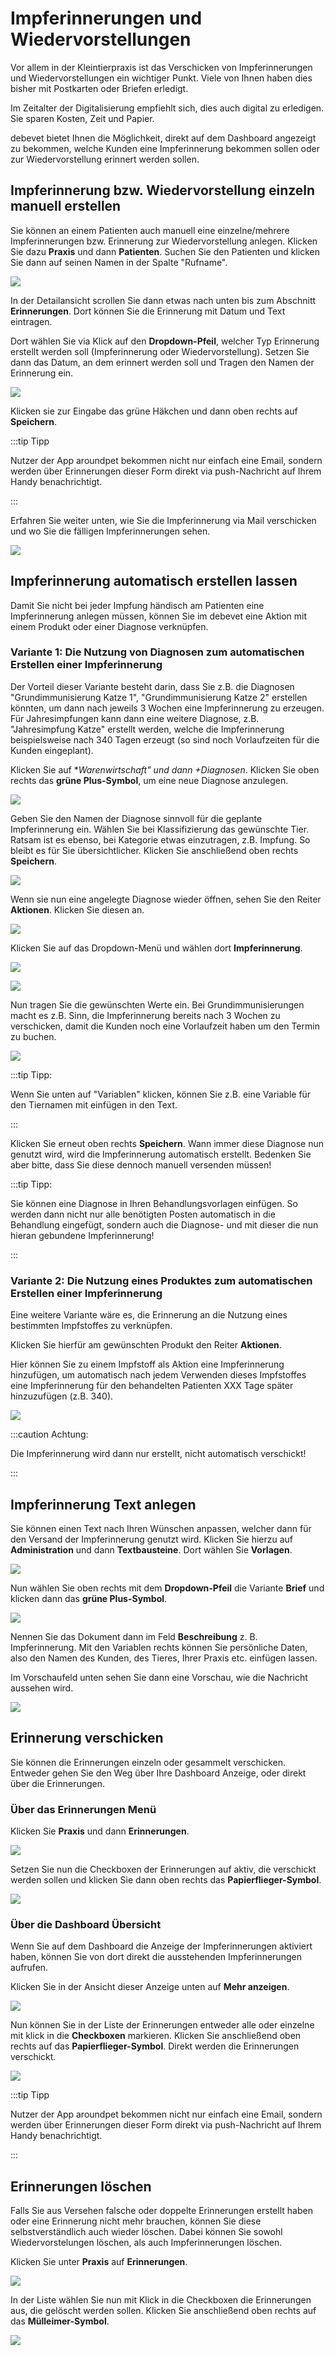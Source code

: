 # Impferinnerungen und Wiedervorstellungen

Vor allem in der Kleintierpraxis ist das Verschicken von Impferinnerungen und Wiedervorstellungen ein wichtiger Punkt. Viele von Ihnen haben dies bisher
mit Postkarten oder Briefen erledigt. 

Im Zeitalter der Digitalisierung empfiehlt sich, dies auch digital zu erledigen. Sie sparen Kosten, Zeit und Papier. 

debevet bietet Ihnen die Möglichkeit, direkt auf dem Dashboard angezeigt zu bekommen, welche Kunden eine Impferinnerung bekommen sollen oder zur Wiedervorstellung 
erinnert werden sollen.

## Impferinnerung bzw. Wiedervorstellung einzeln manuell erstellen  

Sie können an einem Patienten auch manuell eine einzelne/mehrere Impferinnerungen bzw. Erinnerung zur Wiedervorstellung anlegen. Klicken Sie dazu **Praxis** und dann **Patienten**. 
Suchen Sie den Patienten und klicken Sie dann auf seinen Namen in der Spalte "Rufname".  

![](../../static/img/Admin/Patient_impferinnerung1.png)  

In der Detailansicht scrollen Sie dann etwas nach unten bis zum Abschnitt **Erinnerungen**. Dort können Sie die Erinnerung mit Datum und Text eintragen. 

Dort wählen Sie via Klick auf den **Dropdown-Pfeil**, welcher Typ Erinnerung erstellt werden soll (Impferinnerung oder Wiedervorstellung). Setzen Sie
dann das Datum, an dem erinnert werden soll und Tragen den Namen der Erinnerung ein.  

![](../../static/img/Patienten/erinnerungstyp.png)

Klicken sie zur Eingabe das grüne Häkchen und dann oben rechts auf **Speichern**.

:::tip Tipp

Nutzer der App aroundpet bekommen nicht nur einfach eine Email, sondern werden über Erinnerungen dieser Form direkt via
push-Nachricht auf Ihrem Handy benachrichtigt.

:::    

Erfahren Sie weiter unten, wie Sie die Impferinnerung via Mail verschicken und wo Sie die fälligen Impferinnerungen sehen.  

![](../../static/img/Admin/Patient_impferinnerung2.png)  

## Impferinnerung automatisch erstellen lassen  

Damit Sie nicht bei jeder Impfung händisch am Patienten eine Impferinnerung anlegen müssen, können Sie im debevet eine Aktion 
mit einem Produkt oder einer Diagnose verknüpfen. 

### Variante 1: Die Nutzung von Diagnosen zum automatischen Erstellen einer Impferinnerung 

Der Vorteil dieser Variante besteht darin, dass Sie z.B. die Diagnosen "Grundimmunisierung Katze 1", "Grundimmunisierung Katze 2" erstellen
könnten, um dann nach jeweils 3 Wochen eine Impferinnerung zu erzeugen. Für Jahresimpfungen kann dann eine weitere Diagnose, z.B. "Jahresimpfung Katze" 
erstellt werden, welche die Impferinnerung beispielsweise nach 340 Tagen erzeugt (so sind noch Vorlaufzeiten für die Kunden eingeplant).   

Klicken Sie auf **Warenwirtschaft" und dann *+Diagnosen**. Klicken Sie oben rechts das **grüne Plus-Symbol**, um eine neue Diagnose anzulegen.  

![](../../static/img/Warenwirtschaft/diagnose_aktion1.png)   

Geben Sie den Namen der Diagnose sinnvoll für die geplante Impferinnerung ein. Wählen Sie bei Klassifizierung das gewünschte Tier. Ratsam ist es ebenso, bei
Kategorie etwas einzutragen, z.B. Impfung. So bleibt es für Sie übersichtlicher. Klicken Sie anschließend oben rechts **Speichern**.

![](../../static/img/Warenwirtschaft/diagnose_aktion2.png)  

Wenn sie nun eine angelegte Diagnose wieder öffnen, sehen Sie den Reiter **Aktionen**. Klicken Sie diesen an. 

![](../../static/img/Warenwirtschaft/diagnose_aktion3.png)  

Klicken Sie auf das Dropdown-Menü und wählen dort **Impferinnerung**.  

![](../../static/img/Warenwirtschaft/diagnose_aktion4.png)  

![](../../static/img/Warenwirtschaft/diagnose_aktion5.png)  

Nun tragen Sie die gewünschten Werte ein. Bei Grundimmunisierungen macht es z.B. Sinn, die Impferinnerung bereits nach 3 Wochen zu verschicken, 
damit die Kunden noch eine Vorlaufzeit haben um den Termin zu buchen.   

![](../../static/img/Warenwirtschaft/diagnose_aktion6.png)

:::tip  Tipp:  

Wenn Sie unten auf "Variablen" klicken, können Sie z.B. eine Variable für den Tiernamen mit einfügen in den Text.   

:::  

Klicken Sie erneut oben rechts **Speichern**. Wann immer diese Diagnose nun genutzt wird, wird die Impferinnerung automatisch erstellt.
Bedenken Sie aber bitte, dass Sie diese dennoch manuell versenden müssen!

:::tip Tipp:  

Sie können eine Diagnose in Ihren Behandlungsvorlagen einfügen. So werden dann nicht nur alle benötigten Posten automatisch in die
Behandlung eingefügt, sondern auch die Diagnose- und mit dieser die nun hieran gebundene Impferinnerung!   

:::


### Variante 2: Die Nutzung eines Produktes zum automatischen Erstellen einer Impferinnerung

Eine weitere Variante wäre es, die Erinnerung an die Nutzung eines bestimmten Impfstoffes zu verknüpfen. 

Klicken Sie hierfür am gewünschten Produkt den Reiter **Aktionen**.

Hier können Sie zu einem Impfstoff als Aktion eine Impferinnerung hinzufügen, um automatisch nach jedem Verwenden dieses 
Impfstoffes eine Impferinnerung für den behandelten Patienten XXX Tage später hinzuzufügen (z.B. 340). 

![](../../static/img/Warenwirtschaft/Produkten_bestimmte_Aktionen_zuweisen.png)   

:::caution Achtung: 

Die Impferinnerung wird dann nur erstellt, nicht automatisch verschickt!  

:::

## Impferinnerung Text anlegen 

Sie können einen Text nach Ihren Wünschen anpassen, welcher dann für den Versand der Impferinnerung genutzt wird. 
Klicken Sie hierzu auf **Administration** und dann **Textbausteine**. Dort wählen Sie **Vorlagen**.  

![](../../static/img/Admin/Impferinnerung1.png)  

Nun wählen Sie oben rechts mit dem **Dropdown-Pfeil** die Variante **Brief** und klicken dann das **grüne Plus-Symbol**.  
  
![](../../static/img/Admin/Impferinnerung2.png)  

Nennen Sie das Dokument dann im Feld **Beschreibung** z. B. Impferinnerung. Mit den Variablen rechts können Sie persönliche Daten,
also den Namen des Kunden, des Tieres, Ihrer Praxis etc. einfügen lassen. 

Im Vorschaufeld unten sehen Sie dann eine Vorschau, wie die Nachricht aussehen wird. 

![](../../static/img/Admin/Impferinnerung3.png)

## Erinnerung verschicken 

Sie können die Erinnerungen einzeln oder gesammelt verschicken. Entweder gehen Sie den Weg über Ihre Dashboard Anzeige, oder direkt über die Erinnerungen.

### Über das Erinnerungen Menü  

Klicken Sie **Praxis** und dann **Erinnerungen**. 

![](../../static/img/Patienten/erinnerung_menue.png)

Setzen Sie nun die Checkboxen der Erinnerungen auf aktiv, die verschickt werden sollen und klicken Sie dann oben rechts das **Papierflieger-Symbol**. 

![](../../static/img/Patienten/erinnerung_menue_verschicken.png)

### Über die Dashboard Übersicht

Wenn Sie auf dem Dashboard die Anzeige der Impferinnerungen aktiviert haben, können Sie von dort direkt die ausstehenden Impferinnerungen aufrufen.  

Klicken Sie in der Ansicht dieser Anzeige unten auf **Mehr anzeigen**.  

![](../../static/img/dashboard/impferinnerung_massenversand1.png)  

Nun können Sie in der Liste der Erinnerungen entweder alle oder einzelne mit klick in die **Checkboxen** markieren.
Klicken Sie anschließend oben rechts auf das **Papierflieger-Symbol**. Direkt werden die Erinnerungen verschickt.

![](../../static/img/dashboard/impferinnerung_massenversand2.png)

:::tip Tipp

Nutzer der App aroundpet bekommen nicht nur einfach eine Email, sondern werden über Erinnerungen dieser Form direkt via
push-Nachricht auf Ihrem Handy benachrichtigt.

:::  

## Erinnerungen löschen 

Falls Sie aus Versehen falsche oder doppelte Erinnerungen erstellt haben oder eine Erinnerung nicht mehr brauchen, können Sie diese 
selbstverständlich auch wieder löschen. Dabei können Sie sowohl Wiedervorstelungen löschen, als auch Impferinnerungen löschen.  

Klicken Sie unter **Praxis** auf **Erinnerungen**.  

![](../../static/img/Patienten/erinnerung_menue.png)

In der Liste wählen Sie nun mit Klick in die Checkboxen die Erinnerungen aus, die gelöscht werden sollen. Klicken Sie anschließend oben rechts auf das
**Mülleimer-Symbol**.  

![](../../static/img/Patienten/erinnerungen_loechen.png)

